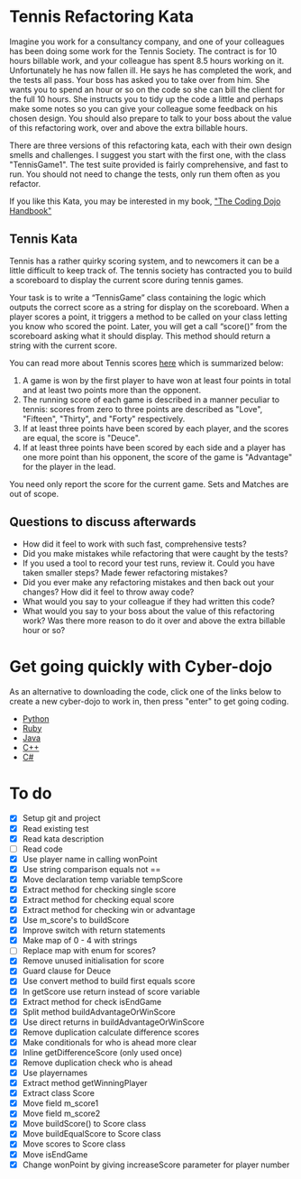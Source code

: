 # Tennis Refactoring Kata

Imagine you work for a consultancy company, and one of your colleagues has been doing some work for the Tennis Society. The contract is for 10 hours billable work, and your colleague has spent 8.5 hours working on it. Unfortunately he has now fallen ill. He says he has completed the work, and the tests all pass. Your boss has asked you to take over from him. She wants you to spend an hour or so on the code so she can bill the client for the full 10 hours. She instructs you to tidy up the code a little and perhaps make some notes so you can give your colleague some feedback on his chosen design. You should also prepare to talk to your boss about the value of this refactoring work, over and above the extra billable hours.

There are three versions of this refactoring kata, each with their own design smells and challenges. I suggest you start with the first one, with the class "TennisGame1". The test suite provided is fairly comprehensive, and fast to run. You should not need to change the tests, only run them often as you refactor.

If you like this Kata, you may be interested in my book, ["The Coding Dojo Handbook"](https://leanpub.com/codingdojohandbook)

## Tennis Kata

Tennis has a rather quirky scoring system, and to newcomers it can be a little difficult to keep track of. The tennis society has contracted you to build a scoreboard to display the current score during tennis games. 

Your task is to write a “TennisGame” class containing the logic which outputs the correct score as a string for display on the scoreboard. When a player scores a point, it triggers a method to be called on your class letting you know who scored the point. Later, you will get a call “score()” from the scoreboard asking what it should display. This method should return a string with the current score.

You can read more about Tennis scores [here](http://en.wikipedia.org/wiki/Tennis#Scoring) which is summarized below:

1. A game is won by the first player to have won at least four points in total and at least two points more than the opponent.
2. The running score of each game is described in a manner peculiar to tennis: scores from zero to three points are described as "Love", "Fifteen", "Thirty", and "Forty" respectively.
3. If at least three points have been scored by each player, and the scores are equal, the score is "Deuce".
4. If at least three points have been scored by each side and a player has one more point than his opponent, the score of the game is "Advantage" for the player in the lead.

You need only report the score for the current game. Sets and Matches are out of scope.

## Questions to discuss afterwards

* How did it feel to work with such fast, comprehensive tests?
* Did you make mistakes while refactoring that were caught by the tests?
* If you used a tool to record your test runs, review it. Could you have taken smaller steps? Made fewer refactoring mistakes?
* Did you ever make any refactoring mistakes and then back out your changes? How did it feel to throw away code?
* What would you say to your colleague if they had written this code?
* What would you say to your boss about the value of this refactoring work? Was there more reason to do it over and above the extra billable hour or so?

# Get going quickly with Cyber-dojo

As an alternative to downloading the code, click one of the links below to create a new cyber-dojo to work in, then press "enter" to get going coding.

- [Python](http://cyber-dojo.org/forker/fork/435E5C1C88?avatar=moose&tag=5)
- [Ruby](http://cyber-dojo.org/forker/fork/3367E4B0E9?avatar=raccoon&tag=4)
- [Java](http://cyber-dojo.org/forker/fork/4D363A34A7?avatar=vulture&tag=3)
- [C++](http://cyber-dojo.org/forker/fork/A06DCDA217?avatar=wolf&tag=5)
- [C#](http://cyber-dojo.org/forker/fork/672E047F5D?avatar=buffalo&tag=8)

# To do
- [x] Setup git and project
- [x] Read existing test
- [x] Read kata description
- [ ] Read code
- [x] Use player name in calling wonPoint
- [x] Use string comparison equals not ==
- [x] Move declaration temp variable tempScore
- [x] Extract method for checking single score
- [x] Extract method for checking equal score
- [x] Extract method for checking win or advantage
- [x] Use m_score's to buildScore
- [x] Improve switch with return statements
- [x] Make map of 0 - 4 with strings
- [ ] Replace map with enum for scores?
- [x] Remove unused initialisation for score
- [x] Guard clause for Deuce
- [x] Use convert method to build first equals score
- [x] In getScore use return instead of score variable
- [x] Extract method for check isEndGame
- [x] Split method buildAdvantageOrWinScore
- [x] Use direct returns in buildAdvantageOrWinScore
- [x] Remove duplication calculate difference scores
- [x] Make conditionals for who is ahead more clear
- [x] Inline getDifferenceScore (only used once)
- [x] Remove duplication check who is ahead
- [x] Use playernames
- [x] Extract method getWinningPlayer
- [x] Extract class Score
- [x] Move field m_score1
- [x] Move field m_score2
- [x] Move buildScore() to Score class
- [x] Move buildEqualScore to Score class
- [x] Move scores to Score class
- [x] Move isEndGame
- [x] Change wonPoint by giving increaseScore parameter for player number